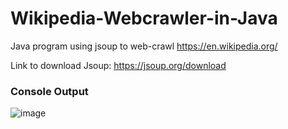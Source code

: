 # Wikipedia-Webcrawler-in-Java
Java program using jsoup to web-crawl https://en.wikipedia.org/

Link to download Jsoup: https://jsoup.org/download

### Console Output
![image](https://user-images.githubusercontent.com/87671757/201490600-faaa201b-0028-4df2-ba3c-8efcd1d03b99.png)

